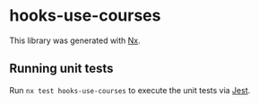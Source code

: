 # hooks-use-courses

This library was generated with [Nx](https://nx.dev).

## Running unit tests

Run `nx test hooks-use-courses` to execute the unit tests via [Jest](https://jestjs.io).
